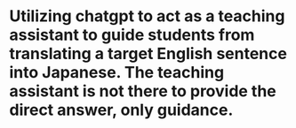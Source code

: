 # Utilizing chatgpt to act as a teaching assistant to guide students from translating a target English sentence into Japanese. The teaching assistant is not there to provide the direct answer, only guidance.